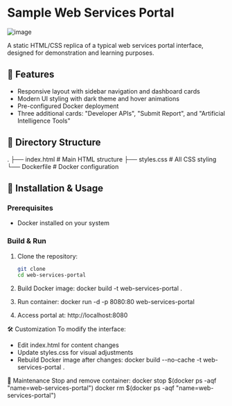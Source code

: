 # Sample Web Services Portal
![image](https://github.com/user-attachments/assets/114add8f-0e85-4cc6-961d-b4fea196e80b)

A static HTML/CSS replica of a typical web services portal interface, designed for demonstration and learning purposes.

## 🌟 Features
- Responsive layout with sidebar navigation and dashboard cards
- Modern UI styling with dark theme and hover animations
- Pre-configured Docker deployment
- Three additional cards: "Developer APIs", "Submit Report", and "Artificial Intelligence Tools"

## 📁 Directory Structure
.
├── index.html # Main HTML structure
├── styles.css # All CSS styling
└── Dockerfile # Docker configuration


## 🚀 Installation & Usage

### Prerequisites
- Docker installed on your system

### Build & Run
1. Clone the repository:
   ```bash
   git clone
   cd web-services-portal

2. Build Docker image:
docker build -t web-services-portal .

3. Run container:
docker run -d -p 8080:80 web-services-portal

4. Access portal at:
http://localhost:8080

🛠️ Customization
To modify the interface:

- Edit index.html for content changes
- Update styles.css for visual adjustments
- Rebuild Docker image after changes:
   docker build --no-cache -t web-services-portal .

🧹 Maintenance
Stop and remove container:
   docker stop $(docker ps -aqf "name=web-services-portal")
   docker rm $(docker ps -aqf "name=web-services-portal")

